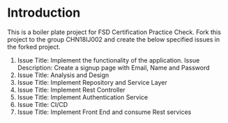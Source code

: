 # Introduction
This is a boiler plate project for FSD Certification Practice Check. Fork this project to the group CHN18IJ002 and create the below specified issues in the forked project.

1. Issue Title: Implement the functionality of the application. Issue Description: Create a signup page with Email, Name and Password
2. Issue Title: Analysis and Design
3. Issue Title: Implement Repository and Service Layer
4. Issue Title: Implement Rest Controller
5. Issue Title: Implement Authentication Service
6. Issue Title: CI/CD
7. Issue Title: Implement Front End and consume Rest services

